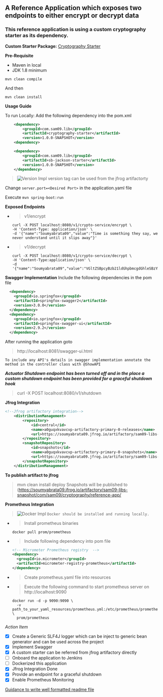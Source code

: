 ## A Reference Application which exposes two endpoints to either encrypt or decrypt data
### This reference application is using a custom cryptography starter as its dependency.

**Custom Starter Package:** [Cryptography Starter](https://github.com/soumyabrata09/SB-Custom-Starter)

**Pre-Requisite**
 - Maven in local
 - JDK 1.8 minimum
 
````
mvn clean compile
````
And then
````
mvn clean install
````

**Usage Guide**

To run Locally:
Add the following dependency into the pom.xml
````xml
    <dependency>
        <groupId>com.sam09.lib</groupId>
        <artifactId>cryptography-starter</artifactId>
        <version>1.0.0-SNAPSHOT</version> 
    <dependency>

    <dependency>
	    <groupId>com.sam09.lib</groupId>
	    <artifactId>sb-jackson-starter</artifactId>
		<version>1.0.0-SNAPSHOT</version>
	</dependency>
````
> ![Version Impl](https://via.placeholder.com/15/f03c15/000000?text=+) version tag can be used from the jfrog artifactorty 

Change `server.port=<Desired Port>` in the application.yaml file

Execute `mvn spring-boot:run`

**Exposed Endpoints** 
- > v1/encrypt
  ````
  curl -X POST localhost:8080/v1/crypto-service/encrypt \
  -H 'Content-Type: application/json' \
  -d '{"name":"Soumyabrata09","value":"Time is something they say, we never understand until it slips away"}'
  ````
- > v1/decrypt
  ````
  curl -X POST localhost:8080/v1/crypto-service/decrypt \
  -H 'Content-Type:application/json' \
  -d '{"name":"Soumyabrata09","value":"VGltZSBpcyBzb21ldGhpbmcgdGhleSBzYXksIHdlIG5ldmVyIHVuZGVyc3RhbmQgdW50aWwgaXQgc2xpcHMgYXdheQ"}'
  ````
 **Swagger Implementation**
 Include the following dependencies in the pom file
````xml
  <dependency>
    <groupId>io.springfox</groupId>
	<artifactId>springfox-swagger2</artifactId>
	<version>3.0.0</version>
  </dependency>
  <dependency>
  	<groupId>io.springfox</groupId>
  	<artifactId>springfox-swagger-ui</artifactId>
  	<version>2.9.2</version>
  </dependency>
```` 

After running the application goto 
> http://localhost:8081/swagger-ui.html
````
To include any API's details in swagger implementation annotate the method in the controller class with @ShowAPI
````
_**Actuator Shutdown endpoint has been turned off and in the place a custom shutdown endpoint has been provided for a graceful shutdown hook**_
> curl -X POST localhost:8080/v1/shutdown

**Jfrog Integration**
````xml
<!--Jfrog artifactory integration-->
	<distributionManagement>
		<repository>
			<id>central</id>
			<name>a0guqxkvavcvp-artifactory-primary-0-releases</name>
			<url>https://soumyabrata09.jfrog.io/artifactory/sam09-libs-release</url>
		</repository>
		<snapshotRepository>
			<id>snapshots</id>
			<name>a0guqxkvavcvp-artifactory-primary-0-snapshots</name>
			<url>https://soumyabrata09.jfrog.io/artifactory/sam09-libs-snapshot</url>
		</snapshotRepository>
	</distributionManagement>
````

**To publish artifact to jfrog**
> mvn clean install deploy 
> Snapshots will be published to (https://soumyabrata09.jfrog.io/artifactory/sam09-libs-snapshot/com/sam09/cryptography/reference-app/

**Prometheus Integration**

> ![Docker Impl](https://via.placeholder.com/15/f03c15/000000?text=+) `Docker should be installed and running locally.`

- > Install prometheus binaries
  ````
  docker pull prom/prometheus
  ````
- > Include following dependency into pom file
  ````xml
  <!-- Micrometer Prometheus registry  -->
  <dependency>
    <groupId>io.micrometer</groupId>
    <artifactId>micrometer-registry-prometheus</artifactId>
  </dependency>
  ````
- > Create prometheus.yaml file into resources
- > Execute the following command to start prometheus server on http://localhost:9090 
  ````
  docker run -d -p 9090:9090 \
    -v path_to_your_yaml_resources/prometheus.yml:/etc/prometheus/prometheus.yml \
    prom/prometheus
  ````
_Action Item_
 - [x] Create a Generic SLF4J logger which can be inject to generic bean generator and can be used across the project 
 - [x] Implement Swagger
 - [x] A custom starter can be referred from jfrog artifactory directly
 - [ ] Onboard the application to Jenkins
 - [ ] Dockerized this application
 - [x] Jfrog Integration Done
 - [x] Provide an endpoint for a graceful shutdown
 - [x] Enable Prometheus Monitoring
 
[Guidance to write well formatted readme file](https://docs.github.com/en/github/writing-on-github/getting-started-with-writing-and-formatting-on-github/basic-writing-and-formatting-syntax)